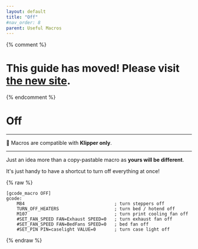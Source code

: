 ```yaml
---
layout: default
title: "Off"
#nav_order: 8
parent: Useful Macros
---
```

{% comment %} 
# This guide has moved! Please visit [the new site](http://ellis3dp.com/Print-Tuning-Guide/).
{% endcomment %}
# Off
---
:dizzy: Macros are compatible with **Klipper only**.

---

Just an idea more than a copy-pastable macro as **yours will be different**. 

It's just handy to have a shortcut to turn off everything at once!

{% raw %}
```
[gcode_macro OFF]
gcode:
    M84                                  ; turn steppers off
    TURN_OFF_HEATERS                     ; turn bed / hotend off
    M107                                 ; turn print cooling fan off
    #SET_FAN_SPEED FAN=Exhaust SPEED=0   ; turn exhaust fan off
    #SET_FAN_SPEED FAN=BedFans SPEED=0   ; bed fan off
    #SET_PIN PIN=caselight VALUE=0       ; turn case light off
```
{% endraw %}